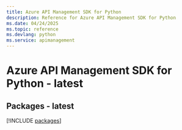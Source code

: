 ```yaml
---
title: Azure API Management SDK for Python
description: Reference for Azure API Management SDK for Python
ms.date: 04/24/2025
ms.topic: reference
ms.devlang: python
ms.service: apimanagement
---
```

# Azure API Management SDK for Python - latest
## Packages - latest
[!INCLUDE [packages](api-management-index.md)]